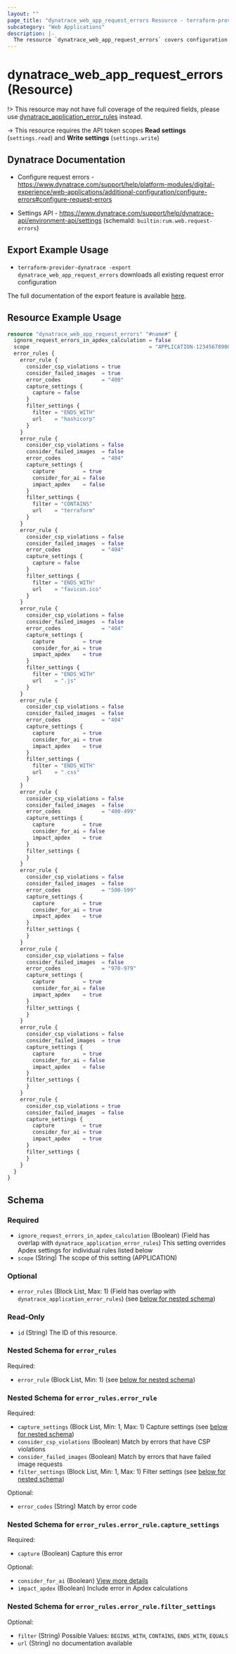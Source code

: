 ```yaml
---
layout: ""
page_title: "dynatrace_web_app_request_errors Resource - terraform-provider-dynatrace"
subcategory: "Web Applications"
description: |-
  The resource `dynatrace_web_app_request_errors` covers configuration for web application request errors
---
```


# dynatrace_web_app_request_errors (Resource)

!> This resource may not have full coverage of the required fields, please use [dynatrace_application_error_rules](https://registry.terraform.io/providers/dynatrace-oss/dynatrace/latest/docs/resources/application_error_rules) instead.

-> This resource requires the API token scopes **Read settings** (`settings.read`) and **Write settings** (`settings.write`)

## Dynatrace Documentation

- Configure request errors - https://www.dynatrace.com/support/help/platform-modules/digital-experience/web-applications/additional-configuration/configure-errors#configure-request-errors

- Settings API - https://www.dynatrace.com/support/help/dynatrace-api/environment-api/settings (schemaId: `builtin:rum.web.request-errors`)

## Export Example Usage

- `terraform-provider-dynatrace -export dynatrace_web_app_request_errors` downloads all existing request error configuration

The full documentation of the export feature is available [here](https://registry.terraform.io/providers/dynatrace-oss/dynatrace/latest/docs/guides/export-v2).

## Resource Example Usage

```terraform
resource "dynatrace_web_app_request_errors" "#name#" {
  ignore_request_errors_in_apdex_calculation = false
  scope                                      = "APPLICATION-1234567890000000"
  error_rules {
    error_rule {
      consider_csp_violations = true
      consider_failed_images  = true
      error_codes             = "400"
      capture_settings {
        capture = false
      }
      filter_settings {
        filter = "ENDS_WITH"
        url    = "hashicorp"
      }
    }
    error_rule {
      consider_csp_violations = false
      consider_failed_images  = false
      error_codes             = "404"
      capture_settings {
        capture         = true
        consider_for_ai = false
        impact_apdex    = false
      }
      filter_settings {
        filter = "CONTAINS"
        url    = "terraform"
      }
    }
    error_rule {
      consider_csp_violations = false
      consider_failed_images  = false
      error_codes             = "404"
      capture_settings {
        capture = false
      }
      filter_settings {
        filter = "ENDS_WITH"
        url    = "favicon.ico"
      }
    }
    error_rule {
      consider_csp_violations = false
      consider_failed_images  = false
      error_codes             = "404"
      capture_settings {
        capture         = true
        consider_for_ai = true
        impact_apdex    = true
      }
      filter_settings {
        filter = "ENDS_WITH"
        url    = ".js"
      }
    }
    error_rule {
      consider_csp_violations = false
      consider_failed_images  = false
      error_codes             = "404"
      capture_settings {
        capture         = true
        consider_for_ai = true
        impact_apdex    = true
      }
      filter_settings {
        filter = "ENDS_WITH"
        url    = ".css"
      }
    }
    error_rule {
      consider_csp_violations = false
      consider_failed_images  = false
      error_codes             = "400-499"
      capture_settings {
        capture         = true
        consider_for_ai = false
        impact_apdex    = true
      }
      filter_settings {
      }
    }
    error_rule {
      consider_csp_violations = false
      consider_failed_images  = false
      error_codes             = "500-599"
      capture_settings {
        capture         = true
        consider_for_ai = true
        impact_apdex    = true
      }
      filter_settings {
      }
    }
    error_rule {
      consider_csp_violations = false
      consider_failed_images  = false
      error_codes             = "970-979"
      capture_settings {
        capture         = true
        consider_for_ai = false
        impact_apdex    = true
      }
      filter_settings {
      }
    }
    error_rule {
      consider_csp_violations = false
      consider_failed_images  = true
      capture_settings {
        capture         = true
        consider_for_ai = false
        impact_apdex    = false
      }
      filter_settings {
      }
    }
    error_rule {
      consider_csp_violations = true
      consider_failed_images  = false
      capture_settings {
        capture         = true
        consider_for_ai = true
        impact_apdex    = true
      }
      filter_settings {
      }
    }
  }
}
```

<!-- schema generated by tfplugindocs -->
## Schema

### Required

- `ignore_request_errors_in_apdex_calculation` (Boolean) (Field has overlap with `dynatrace_application_error_rules`) This setting overrides Apdex settings for individual rules listed below
- `scope` (String) The scope of this setting (APPLICATION)

### Optional

- `error_rules` (Block List, Max: 1) (Field has overlap with `dynatrace_application_error_rules`) (see [below for nested schema](#nestedblock--error_rules))

### Read-Only

- `id` (String) The ID of this resource.

<a id="nestedblock--error_rules"></a>
### Nested Schema for `error_rules`

Required:

- `error_rule` (Block List, Min: 1) (see [below for nested schema](#nestedblock--error_rules--error_rule))

<a id="nestedblock--error_rules--error_rule"></a>
### Nested Schema for `error_rules.error_rule`

Required:

- `capture_settings` (Block List, Min: 1, Max: 1) Capture settings (see [below for nested schema](#nestedblock--error_rules--error_rule--capture_settings))
- `consider_csp_violations` (Boolean) Match by errors that have CSP violations
- `consider_failed_images` (Boolean) Match by errors that have failed image requests
- `filter_settings` (Block List, Min: 1, Max: 1) Filter settings (see [below for nested schema](#nestedblock--error_rules--error_rule--filter_settings))

Optional:

- `error_codes` (String) Match by error code

<a id="nestedblock--error_rules--error_rule--capture_settings"></a>
### Nested Schema for `error_rules.error_rule.capture_settings`

Required:

- `capture` (Boolean) Capture this error

Optional:

- `consider_for_ai` (Boolean) [View more details](https://dt-url.net/hd580p2k)
- `impact_apdex` (Boolean) Include error in Apdex calculations


<a id="nestedblock--error_rules--error_rule--filter_settings"></a>
### Nested Schema for `error_rules.error_rule.filter_settings`

Optional:

- `filter` (String) Possible Values: `BEGINS_WITH`, `CONTAINS`, `ENDS_WITH`, `EQUALS`
- `url` (String) no documentation available
 